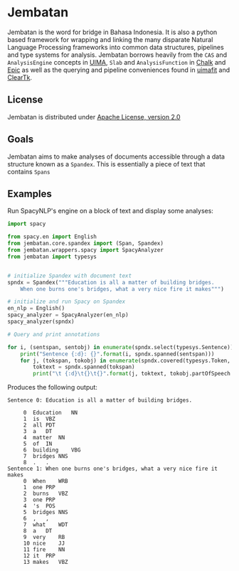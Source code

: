 # Jembatan
Jembatan is the word for bridge in Bahasa Indonesia.  It is also a python based framework
for wrapping and linking the many disparate Natural Language Processing frameworks
into common data structures, pipelines and type systems for analysis.  Jembatan borrows
heavily from the `CAS` and `AnalysisEngine` concepts in [UIMA](https://uima.apache.org/),
`Slab` and `AnalysisFunction` in [Chalk](https://uima.apache.org/) and [Epic](https://github.com/dlwh/epic) as well as the querying and pipeline conveniences found in [uimafit](https://github.com/apache/uima-uimafit) and [ClearTk](https://cleartk.github.io/cleartk/).


## License ##
Jembatan is distributed under [Apache License, version 2.0](http://www.apache.org/licenses/LICENSE-2.0.html)

## Goals ##
Jembatan aims to make analyses of documents accessible through a data structure known as
a `Spandex`.  This is essentially a piece of text that contains `Spans`

## Examples ##


Run SpacyNLP's engine on a block of text and display some analyses:

```python
import spacy

from spacy.en import English
from jembatan.core.spandex import (Span, Spandex)
from jembatan.wrappers.spacy import SpacyAnalyzer
from jembatan import typesys


# initialize Spandex with document text
spndx = Spandex("""Education is all a matter of building bridges. 
    When one burns one's bridges, what a very nice fire it makes""")

# initialize and run Spacy on Spandex
en_nlp = English()
spacy_analyzer = SpacyAnalyzer(en_nlp)
spacy_analyzer(spndx)

# Query and print annotations

for i, (sentspan, sentobj) in enumerate(spndx.select(typesys.Sentence)):
    print("Sentence {:d}: {}".format(i, spndx.spanned(sentspan)))
    for j, (tokspan, tokobj) in enumerate(spndx.covered(typesys.Token, sentspan)):
        toktext = spndx.spanned(tokspan)
        print("\t {:d}\t{}\t{}".format(j, toktext, tokobj.partOfSpeech.pos))
```

Produces the following output:
```
Sentence 0: Education is all a matter of building bridges. 
    
	 0	Education	NN
	 1	is	VBZ
	 2	all	PDT
	 3	a	DT
	 4	matter	NN
	 5	of	IN
	 6	building	VBG
	 7	bridges	NNS
	 8	.	.
Sentence 1: When one burns one's bridges, what a very nice fire it makes
	 0	When	WRB
	 1	one	PRP
	 2	burns	VBZ
	 3	one	PRP
	 4	's	POS
	 5	bridges	NNS
	 6	,	,
	 7	what	WDT
	 8	a	DT
	 9	very	RB
	 10	nice	JJ
	 11	fire	NN
	 12	it	PRP
	 13	makes	VBZ
```
